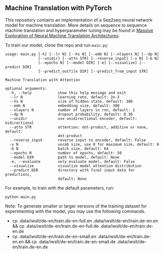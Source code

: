 ## Machine Translation with PyTorch

This repository contains an implementation of a Seq2seq neural network model for machine translation. More details on sequence to sequence machine translation and hyperparameter tuning may be found in [Massive Exploration of Neural Machine Translation Architectures](https://arxiv.org/abs/1703.03906).

To train our model, clone the repo and run `main.py`:
```
usage: main.py [-h] [--lr N] [--hs N] [--emb N] [--nlayers N] [--dp N]
               [--unidir] [--attn STR] [--reverse_input] [-v N] [-b N]
               [--epochs N] [--model DIR] [-e] [--visualize] [--predict DIR]
               [--predict_outfile DIR] [--predict_from_input STR]

Machine Translation with Attention

optional arguments:
  -h, --help            show this help message and exit
  --lr N                learning rate, default: 2e-3
  --hs N                size of hidden state, default: 300
  --emb N               embedding size, default: 300
  --nlayers N           number of layers in rnn, default: 2
  --dp N                dropout probability, default: 0.30
  --unidir              use unidirectional encoder, default: bidirectional
  --attn STR            attention: dot-product, additive or none, default:
                        dot-product
  --reverse_input       reverse input to encoder, default: False
  -v N                  vocab size, use 0 for maximum size, default: 0
  -b N                  batch size, default: 64
  --epochs N            number of epochs, default: 50
  --model DIR           path to model, default: None
  -e, --evaluate        only evaluate model, default: False
  --visualize           visualize model attention distribution
  --predict DIR         directory with final input data for predictions,
                        default: None
```

For example, to train with the default parameters, run:

``` python main.py ```

Note: To generate smaller or larger versions of the training dataset for experimenting with the model, you may use the following commands.
 - cp .data/iwslt/de-en/train.de-en-full.en .data/iwslt/de-en/train.de-en.en && cp .data/iwslt/de-en/train.de-en-full.de .data/iwslt/de-en/train.de-en.de
 - cp .data/iwslt/de-en/train.de-en-small.en .data/iwslt/de-en/train.de-en.en && cp .data/iwslt/de-en/train.de-en-small.de .data/iwslt/de-en/train.de-en.de



